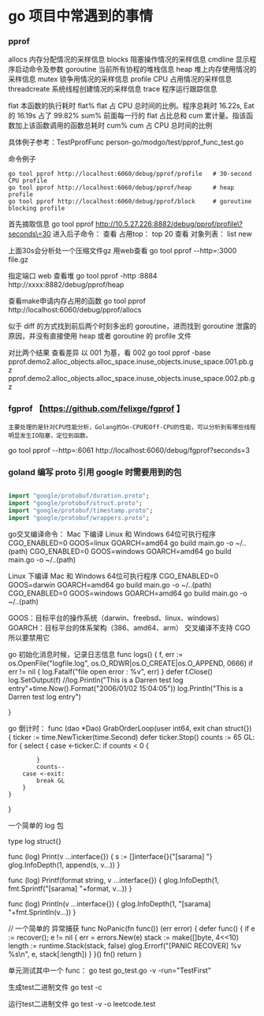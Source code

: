 # go 项目中常遇到的事情

### pprof
allocs 内存分配情况的采样信息
blocks 阻塞操作情况的采样信息
cmdline 显示程序启动命令及参数
goroutine 当前所有协程的堆栈信息
heap 堆上内存使用情况的采样信息
mutex 锁争用情况的采样信息
profile CPU 占用情况的采样信息
threadcreate 系统线程创建情况的采样信息
trace 程序运行跟踪信息

flat    本函数的执行耗时
flat%   flat 占 CPU 总时间的比例。程序总耗时 16.22s, Eat 的 16.19s 占了 99.82%
sum%    前面每一行的 flat 占比总和
cum 累计量。指该函数加上该函数调用的函数总耗时
cum%    cum 占 CPU 总时间的比例

具体例子参考：TestPprofFunc
person-go/modgo/test/pprof_func_test.go 

命令例子
```
go tool pprof http://localhost:6060/debug/pprof/profile   # 30-second CPU profile
go tool pprof http://localhost:6060/debug/pprof/heap      # heap profile
go tool pprof http://localhost:6060/debug/pprof/block     # goroutine blocking profile
```

首先摘取信息
go tool pprof  http://10.5.27.226:8882/debug/pprof/profile\?seconds\=30
进入后子命令：
查看 占用top：  top 20
查看 对象列表： list new

上面30s会分析处一个压缩文件gz 用web查看
go tool pprof --http=:3000  file.gz

指定端口 web 查看堆
go tool pprof  -http :8884 http://xxxx:8882/debug/pprof/heap

查看make申请内存占用的函数
go tool pprof http://localhost:6060/debug/pprof/allocs


似于 diff 的方式找到前后两个时刻多出的 goroutine，进而找到 goroutine 泄露的原因，并没有直接使用 heap 或者 goroutine 的 profile 文件

对比两个结果 查看差异 以 001 为基，看 002
go tool pprof -base pprof.demo2.alloc_objects.alloc_space.inuse_objects.inuse_space.001.pb.gz pprof.demo2.alloc_objects.alloc_space.inuse_objects.inuse_space.002.pb.gz

### fgprof  【https://github.com/felixge/fgprof 】
    主要处理的是针对CPU性能分析，Golang的On-CPU和Off-CPU的性能，可以分析到有哪些线程明显发生IO阻塞，定位到函数。

go tool pprof --http=:6061 http://localhost:6060/debug/fgprof?seconds=3



### goland 编写 proto 引用 google 时需要用到的包

```proto

import "google/protobuf/duration.proto";
import "google/protobuf/struct.proto";
import "google/protobuf/timestamp.proto";
import "google/protobuf/wrappers.proto";

```

go交叉编译命令：
Mac 下编译 Linux 和 Windows 64位可执行程序
CGO_ENABLED=0 GOOS=linux GOARCH=amd64 go build main.go -o ~/..(path)
CGO_ENABLED=0 GOOS=windows GOARCH=amd64 go build main.go -o ~/..(path)

Linux 下编译 Mac 和 Windows 64位可执行程序
CGO_ENABLED=0 GOOS=darwin GOARCH=amd64 go build main.go -o ~/..(path)
CGO_ENABLED=0 GOOS=windows GOARCH=amd64 go build main.go -o ~/..(path)

GOOS：目标平台的操作系统（darwin、freebsd、linux、windows）
GOARCH：目标平台的体系架构（386、amd64、arm）
交叉编译不支持 CGO 所以要禁用它


go 初始化消息时候，记录日志信息
func logs()  {
	f, err := os.OpenFile("logfile.log", os.O_RDWR|os.O_CREATE|os.O_APPEND, 0666)
	if err != nil {
		log.Fatalf("file open error : %v", err)
	}
	defer f.Close()
	log.SetOutput(f)
	//log.Println("This is a Darren test log entry"+time.Now().Format("2006/01/02 15:04:05"))
	log.Println("This is a Darren test log entry")

}


go  倒计时：
func (dao *Dao) GrabOrderLoop(user int64, exit chan struct{}) {
    ticker := time.NewTicker(time.Second)
    defer ticker.Stop()
    counts := 65
GL:
    for {
        select {
        case <-ticker.C:
            if counts < 0 {

            }
            counts--
        case <-exit:
            break GL
        }
    }
}

一个简单的 log 包

type log struct{}

func (log) Print(v ...interface{}) {
    s := []interface{}{"[sarama] "}
    glog.InfoDepth(1, append(s, v...))
}

func (log) Printf(format string, v ...interface{}) {
    glog.InfoDepth(1, fmt.Sprintf("[sarama] "+format, v...))
}

func (log) Println(v ...interface{}) {
    glog.InfoDepth(1, "[sarama] "+fmt.Sprintln(v...))
}


// 一个简单的 异常捕获
func NoPanic(fn func()) (err error) {
    defer func() {
        if e := recover(); e != nil {
            err = errors.New(e)
            stack := make([]byte, 4<<10)
            length := runtime.Stack(stack, false)
            glog.Errorf("[PANIC RECOVER] %v %s\n", e, stack[:length])
        }
    }()
    fn()
    return
}


单元测试其中一个 func：
go test go_test.go -v -run="TestFirst"

生成test二进制文件
go test -c

运行test二进制文件
go test -v -o leetcode.test

